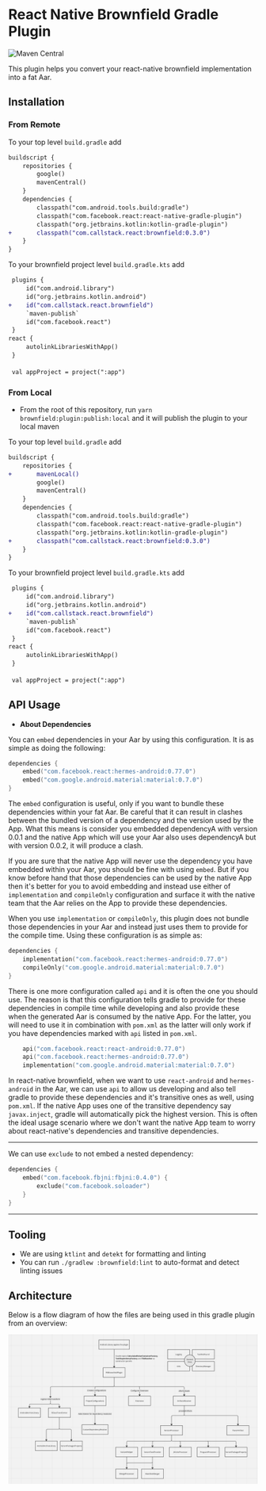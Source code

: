 # React Native Brownfield Gradle Plugin

![Maven Central](https://img.shields.io/maven-central/v/com.callstack.react/brownfield-gradle-plugin)


This plugin helps you convert your react-native brownfield implementation into a fat Aar.

## Installation

### From Remote

To your top level `build.gradle` add

```diff
buildscript {
    repositories {
        google()
        mavenCentral()
    }
    dependencies {
        classpath("com.android.tools.build:gradle")
        classpath("com.facebook.react:react-native-gradle-plugin")
        classpath("org.jetbrains.kotlin:kotlin-gradle-plugin")
+       classpath("com.callstack.react:brownfield:0.3.0")
    }
}
```

To your brownfield project level `build.gradle.kts` add
 
```diff
 plugins {
     id("com.android.library")
     id("org.jetbrains.kotlin.android")
+    id("com.callstack.react.brownfield")
     `maven-publish`
     id("com.facebook.react")
 }
react {
     autolinkLibrariesWithApp()
 }
 
 val appProject = project(":app")
```

### From Local

- From the root of this repository, run `yarn brownfield:plugin:publish:local` and it will publish the plugin to your local maven

To your top level `build.gradle` add

```diff
buildscript {
    repositories {
+       mavenLocal()
        google()
        mavenCentral()
    }
    dependencies {
        classpath("com.android.tools.build:gradle")
        classpath("com.facebook.react:react-native-gradle-plugin")
        classpath("org.jetbrains.kotlin:kotlin-gradle-plugin")
+       classpath("com.callstack.react:brownfield:0.3.0")
    }
}
```

To your brownfield project level `build.gradle.kts` add
 
```diff
 plugins {
     id("com.android.library")
     id("org.jetbrains.kotlin.android")
+    id("com.callstack.react.brownfield")
     `maven-publish`
     id("com.facebook.react")
 }
react {
     autolinkLibrariesWithApp()
 }
 
 val appProject = project(":app")
```

## API Usage

- **About Dependencies**

You can `embed` dependencies in your Aar by using this configuration. It is as simple as doing the following:

```kts
dependencies {
    embed("com.facebook.react:hermes-android:0.77.0")
    embed("com.google.android.material:material:0.7.0")
}
```

The `embed` configuration is useful, only if you want to bundle these dependencies within your fat Aar. Be careful that it can result in clashes between the bundled version of a dependency and the version used by the App. What this means is consider you embedded dependencyA with version 0.0.1 and the native App which will use your Aar also uses dependencyA but with version 0.0.2, it will produce a clash.

If you are sure that the native App will never use the dependency you have embedded within your Aar, you should be fine with using `embed`. But if you know before hand that those dependencies can be used by the native App then it's better for you to avoid embedding and instead use either of `implementation` and `compileOnly` configuration and surface it with the native team that the Aar relies on the App to provide these dependencies.

When you use `implementation` or `compileOnly`, this plugin does not bundle those dependencies in your Aar and instead just uses them to provide for the compile time. Using these configuration is as simple as:

```kts
dependencies {
    implementation("com.facebook.react:hermes-android:0.77.0")
    compileOnly("com.google.android.material:material:0.7.0")
}
```

There is one more configuration called `api` and it is often the one you should use. The reason is that this configuration tells gradle to provide for these dependencies in compile time while developing and also provide these when the generated Aar is consumed by the native App. For the latter, you will need to use it in combination with `pom.xml` as the latter will only work if you have dependencies marked with `api` listed in `pom.xml`.

```kts
    api("com.facebook.react:react-android:0.77.0")
    api("com.facebook.react:hermes-android:0.77.0")
    implementation("com.google.android.material:material:0.7.0")
```

In react-native brownfield, when we want to use `react-android` and `hermes-android` in the Aar, we can use `api` to allow us developing and also tell gradle to provide these dependencies and it's transitive ones as well, using `pom.xml`. If the native App uses one of the transitive dependency say `javax.inject`, gradle will automatically pick the highest version. This is often the ideal usage scenario where we don't want the native App team to worry about react-native's dependencies and transitive dependencies.

<hr/>

We can use `exclude` to not embed a nested dependency:

```kts
dependencies {
    embed("com.facebook.fbjni:fbjni:0.4.0") {
        exclude("com.facebook.soloader")
    }
}
```

<hr/>

## Tooling

- We are using `ktlint` and `detekt` for formatting and linting
- You can run `./gradlew :brownfield:lint` to auto-format and detect linting issues


## Architecture

Below is a flow diagram of how the files are being used in this gradle plugin from an overview:

![react-brownfield-architecture](../../screenshots/react-brownfield-arch.png)

